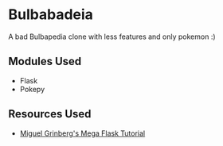 # Bulbabadeia

A bad Bulbapedia clone with less features and only pokemon :)

## Modules Used
* Flask
* Pokepy

## Resources Used
* [Miguel Grinberg's Mega Flask Tutorial](https://blog.miguelgrinberg.com/post/the-flask-mega-tutorial-part-i-hello-world)